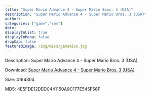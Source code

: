 ```yaml
---
title: "Super Mario Advance 4 - Super Mario Bros. 3 (USA)"
description: "Super Mario Advance 4 - Super Mario Bros. 3 (USA)"
author: 
categories: ["game","rom"]
date: 
displayInList: true
displayInMenu: false
dropCap: false
featuredImage: /img/miss/gamemiss.jpg
---
```


Description: Super Mario Advance 4 - Super Mario Bros. 3 (USA)

Download: <a style="text-decoration:underline;" href="https://mega.nz/#!aaASQSRB!ES4RSF2hl7hC3gyaxFgei6v9fYdFbPStqmMLvZDWDIs" target = "_blank" rel = "nofollow" > Super Mario Advance 4 - Super Mario Bros. 3 (USA)</a>

Size: 4194304

MD5: 4E5FDE12DBD0441150A9C177E545F56F

